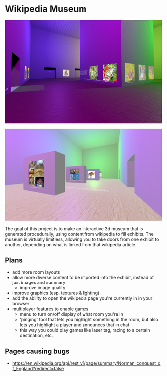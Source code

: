 # Wikipedia Museum

![screenshot of the 'butterfly' room](./docs/screenshot2.png)

![screenshot of the 'dinosaur' room](./docs/screenshot.png)

The goal of this project is to make an interactive 3d museum that is generated
procedurally, using content from wikipedia to fill exhibits. The museum is
virtually limitless, allowing you to take doors from one exhibit to another,
depending on what is linked from that wikipedia article.

## Plans

- add more room layouts
- allow more diverse content to be imported into the exhibit, instead of just images and summary
    - improve image quality
- improve graphics (esp. textures & lighting)
- add the ability to open the wikipedia page you're currently in in your browser
- multiplayer features to enable games
  - menu to turn on/off display of what room you're in
  - 'pinging' tool that lets you highlight something in the room, but also lets you highlight a player and announces that in chat
  - this way you could play games like laser tag, racing to a certain destination, etc.

## Pages causing bugs

- https://en.wikipedia.org/api/rest_v1/page/summary/Norman_conquest_of_England?redirect=false
